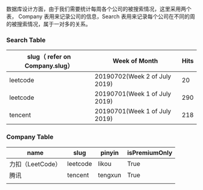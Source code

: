 数据库设计方面，由于我们需要统计每周各个公司的被搜索情况，这里采用两个表， Company 表用来记录公司的信息，Search 表用来记录每个公司在不同的周的被搜索情况，属于一对多的关系。

### Search Table

| slug（ refer on Company.slug） | Week of Month                 | Hits |
| ------------------------------ | ----------------------------- | ---- |
| leetcode                       | 20190702(Week 2 of July 2019) | 20   |
| leetcode                       | 20190701(Week 1 of July 2019) | 290  |
| tencent                        | 20190701(Week 1 of July 2019) | 218  |

### Company Table

| name             | slug     | pinyin  | isPremiumOnly |
| ---------------- | -------- | ------- | ------------- |
| 力扣（LeetCode） | leetcode | likou   | True          |
| 腾讯             | tencent  | tengxun | True          |
|                  |          |         |               |
